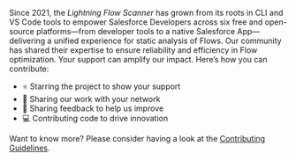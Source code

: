 Since 2021, the _Lightning Flow Scanner_ has grown from its roots in CLI and VS Code tools to empower Salesforce Developers across six free and open-source platforms—from developer tools to a native Salesforce App—delivering a unified experience for static analysis of Flows. Our community has shared their expertise to ensure reliability and efficiency in Flow optimization. Your support can amplify our impact. Here’s how you can contribute:

- ⭐ Starring the project to show your support
- 📢 Sharing our work with your network
- 💬 Sharing feedback to help us improve
- 💻 Contributing code to drive innovation

Want to know more? Please consider having a look at the [Contributing Guidelines](https://github.com/Flow-Scanner/lightning-flow-scanner-core?tab=contributing-ov-file).